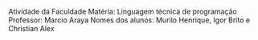 Atividade da Faculdade
Matéria: Linguagem técnica de programação
Professor: Marcio Araya
Nomes dos alunos: Murilo Henrique, Igor Brito e Christian Alex

